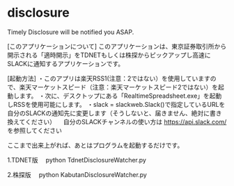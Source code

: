 # disclosure
Timely Disclosure will be notified you ASAP.

[このアプリケーションについて]
このアプリケーションは、東京証券取引所から開示される「適時開示」をTDNETもしくは株探からピックアップし高速にSLACKに通知するアプリケーションです。

[起動方法]
・このアプリは楽天RSS1(注意：2ではない）を使用していますので、楽天マーケットスピード（注意：楽天マーケットスピード2ではない）を起動します。
・次に、デスクトップにある「RealtimeSpreadsheet.exe」を起動しRSSを使用可能にします。
・slack = slackweb.Slack()で指定しているURLを自分のSLACKの通知先に変更します（そうしないと、届きません、絶対に書き換えてください）
　自分のSLACKチャンネルの使い方は https://api.slack.com/ を参照してください

ここまで出来上がれば、あとはプログラムを起動するだけです。

1.TDNET版
　python TdnetDisclosureWatcher.py

2.株探版
　python KabutanDisclosureWatcher.py
